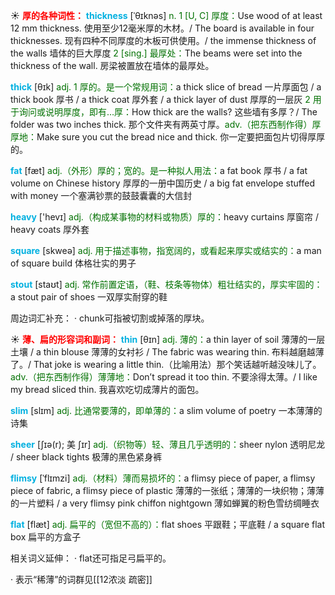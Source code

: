 ☀ <font color="red">**厚的各种词性：**</font>
<font color="sky blue">**thickness**</font> [ˈθɪknəs]
<font color="rgb(227, 108, 9)">n. 1 [U, C] 厚度：</font>Use wood of at least 12 mm thickness. 使用至少12毫米厚的木材。/ The board is available in four thicknesses. 现有四种不同厚度的木板可供使用。/ the immense thickness of the walls 墙体的巨大厚度 <font color="rgb(227, 108, 9)">2 [sing.] 最厚处：</font>The beams were set into the thickness of the wall. 房梁被置放在墙体的最厚处。

<font color="sky blue">**thick**</font> [θɪk] 
<font color="rgb(227, 108, 9)">adj. 1 厚的。是一个常规用词：</font>a thick slice of bread 一片厚面包 / a thick book 厚书 / a thick coat 厚外套 / a thick layer of dust 厚厚的一层灰 <font color="rgb(227, 108, 9)">2 用于询问或说明厚度，即有…厚：</font>How thick are the walls? 这些墙有多厚？/ The folder was two inches thick. 那个文件夹有两英寸厚。<font color="rgb(227, 108, 9)">adv.（把东西制作得）厚厚地：</font>Make sure you cut the bread nice and thick. 你一定要把面包片切得厚厚的。

<font color="sky blue">**fat**</font> [fæt] 
<font color="rgb(227, 108, 9)">adj.（外形）厚的；宽的。是一种拟人用法：</font>a fat book 厚书 / a fat volume on Chinese history 厚厚的一册中国历史 / a big fat envelope stuffed with money 一个塞满钞票的鼓鼓囊囊的大信封

<font color="sky blue">**heavy**</font> ['hevɪ] 
<font color="rgb(227, 108, 9)">adj.（构成某事物的材料或物质）厚的：</font>heavy curtains 厚窗帘 / heavy coats 厚外套

<font color="sky blue">**square**</font> [skweə] 
<font color="rgb(227, 108, 9)">adj. 用于描述事物，指宽阔的，或看起来厚实或结实的：</font>a man of square build 体格壮实的男子

<font color="sky blue">**stout**</font> [staʊt] 
<font color="rgb(227, 108, 9)">adj. 常作前置定语，（鞋、枝条等物体）粗壮结实的，厚实牢固的：</font>a stout pair of shoes 一双厚实耐穿的鞋

周边词汇补充：
· chunk可指被切割或掉落的厚块。

☀ <font color="red">**薄、扁的形容词和副词：**</font>
<font color="sky blue">**thin**</font> [θɪn] 
<font color="rgb(227, 108, 9)">adj. 薄的：</font>a thin layer of soil 薄薄的一层土壤 / a thin blouse 薄薄的女衬衫 / The fabric was wearing thin. 布料越磨越薄了。/ That joke is wearing a little thin.（比喻用法）那个笑话越听越没味儿了。<font color="rgb(227, 108, 9)">adv.（把东西制作得）薄薄地：</font>Don’t spread it too thin. 不要涂得太薄。/ I like my bread sliced thin. 我喜欢吃切成薄片的面包。

<font color="sky blue">**slim**</font> [slɪm] 
<font color="rgb(227, 108, 9)">adj. 比通常要薄的，即单薄的：</font>a slim volume of poetry 一本薄薄的诗集
           
<font color="sky blue">**sheer**</font> [ʃɪə(r); 美 ʃɪr]
<font color="rgb(227, 108, 9)">adj.（织物等）轻、薄且几乎透明的：</font>sheer nylon 透明尼龙 / sheer black tights 极薄的黑色紧身裤
           
<font color="sky blue">**flimsy**</font> [ˈflɪmzi]
<font color="rgb(227, 108, 9)">adj.（材料）薄而易损坏的：</font>a flimsy piece of paper, a flimsy piece of fabric, a flimsy piece of plastic 薄薄的一张纸；薄薄的一块织物；薄薄的一片塑料 / a very flimsy pink chiffon nightgown 薄如蝉翼的粉色雪纺绸睡衣

<font color="sky blue">**flat**</font> [flæt] 
<font color="rgb(227, 108, 9)">adj. 扁平的（宽但不高的）：</font>flat shoes 平跟鞋；平底鞋 / a square flat box 扁平的方盒子

相关词义延伸：
· flat还可指足弓扁平的。

· 表示“稀薄”的词群见[[12浓淡 疏密]]
